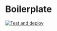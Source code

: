 # Boilerplate

[![Test and deploy](https://github.com/nexys-system/react-boilerplate-ts/actions/workflows/deploy.yml/badge.svg)](https://github.com/nexys-system/react-boilerplate-ts/actions/workflows/deploy.yml)
